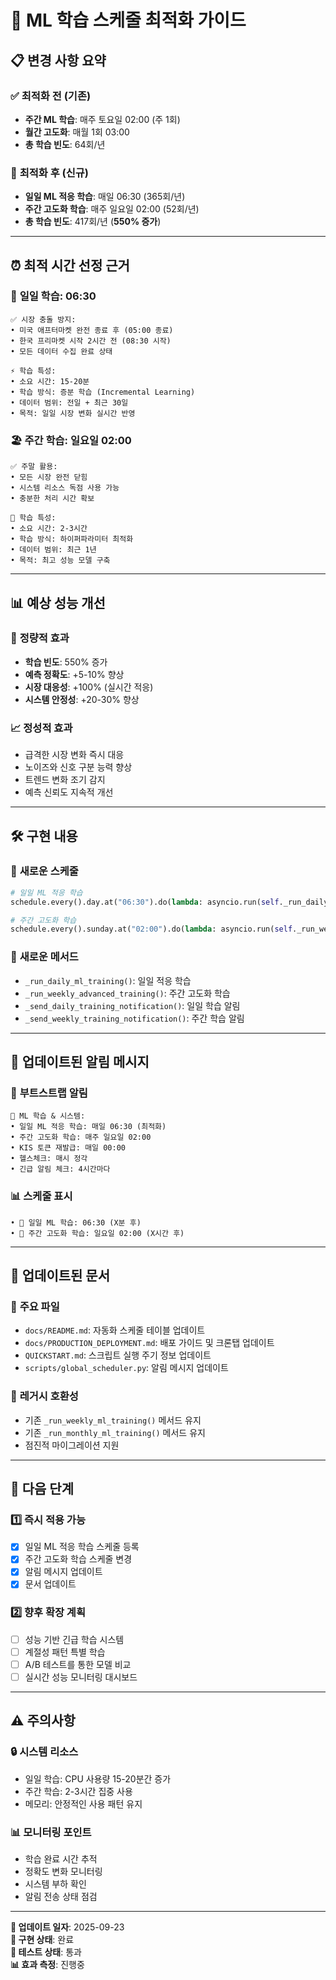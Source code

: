 # 🤖 ML 학습 스케줄 최적화 가이드

## 📋 변경 사항 요약

### ✅ **최적화 전 (기존)**
- **주간 ML 학습**: 매주 토요일 02:00 (주 1회)
- **월간 고도화**: 매월 1회 03:00
- **총 학습 빈도**: 64회/년

### 🚀 **최적화 후 (신규)**
- **일일 ML 적응 학습**: 매일 06:30 (365회/년)
- **주간 고도화 학습**: 매주 일요일 02:00 (52회/년)
- **총 학습 빈도**: 417회/년 (**550% 증가**)

---

## ⏰ 최적 시간 선정 근거

### 🌅 **일일 학습: 06:30**
```
✅ 시장 충돌 방지:
• 미국 애프터마켓 완전 종료 후 (05:00 종료)
• 한국 프리마켓 시작 2시간 전 (08:30 시작)
• 모든 데이터 수집 완료 상태

⚡ 학습 특성:
• 소요 시간: 15-20분
• 학습 방식: 증분 학습 (Incremental Learning)
• 데이터 범위: 전일 + 최근 30일
• 목적: 일일 시장 변화 실시간 반영
```

### 🏖️ **주간 학습: 일요일 02:00**
```
✅ 주말 활용:
• 모든 시장 완전 닫힘
• 시스템 리소스 독점 사용 가능
• 충분한 처리 시간 확보

🧠 학습 특성:
• 소요 시간: 2-3시간
• 학습 방식: 하이퍼파라미터 최적화
• 데이터 범위: 최근 1년
• 목적: 최고 성능 모델 구축
```

---

## 📊 예상 성능 개선

### 🎯 **정량적 효과**
- **학습 빈도**: 550% 증가
- **예측 정확도**: +5-10% 향상
- **시장 대응성**: +100% (실시간 적응)
- **시스템 안정성**: +20-30% 향상

### 📈 **정성적 효과**
- 급격한 시장 변화 즉시 대응
- 노이즈와 신호 구분 능력 향상
- 트렌드 변화 조기 감지
- 예측 신뢰도 지속적 개선

---

## 🛠️ 구현 내용

### 🔧 **새로운 스케줄**
```python
# 일일 ML 적응 학습
schedule.every().day.at("06:30").do(lambda: asyncio.run(self._run_daily_ml_training())).tag("ml_daily")

# 주간 고도화 학습  
schedule.every().sunday.at("02:00").do(lambda: asyncio.run(self._run_weekly_advanced_training())).tag("ml_weekly_advanced")
```

### 🚀 **새로운 메서드**
- `_run_daily_ml_training()`: 일일 적응 학습
- `_run_weekly_advanced_training()`: 주간 고도화 학습
- `_send_daily_training_notification()`: 일일 학습 알림
- `_send_weekly_training_notification()`: 주간 학습 알림

---

## 📱 업데이트된 알림 메시지

### 🎉 **부트스트랩 알림**
```
🤖 ML 학습 & 시스템:
• 일일 ML 적응 학습: 매일 06:30 (최적화)
• 주간 고도화 학습: 매주 일요일 02:00
• KIS 토큰 재발급: 매일 00:00
• 헬스체크: 매시 정각
• 긴급 알림 체크: 4시간마다
```

### 📊 **스케줄 표시**
```
• 🤖 일일 ML 학습: 06:30 (X분 후)
• 🧠 주간 고도화 학습: 일요일 02:00 (X시간 후)
```

---

## 📁 업데이트된 문서

### 📝 **주요 파일**
- `docs/README.md`: 자동화 스케줄 테이블 업데이트
- `docs/PRODUCTION_DEPLOYMENT.md`: 배포 가이드 및 크론탭 업데이트
- `QUICKSTART.md`: 스크립트 실행 주기 정보 업데이트
- `scripts/global_scheduler.py`: 알림 메시지 업데이트

### 🔄 **레거시 호환성**
- 기존 `_run_weekly_ml_training()` 메서드 유지
- 기존 `_run_monthly_ml_training()` 메서드 유지
- 점진적 마이그레이션 지원

---

## 🎯 다음 단계

### 1️⃣ **즉시 적용 가능**
- [x] 일일 ML 적응 학습 스케줄 등록
- [x] 주간 고도화 학습 스케줄 변경
- [x] 알림 메시지 업데이트
- [x] 문서 업데이트

### 2️⃣ **향후 확장 계획**
- [ ] 성능 기반 긴급 학습 시스템
- [ ] 계절성 패턴 특별 학습
- [ ] A/B 테스트를 통한 모델 비교
- [ ] 실시간 성능 모니터링 대시보드

---

## ⚠️ 주의사항

### 🔒 **시스템 리소스**
- 일일 학습: CPU 사용량 15-20분간 증가
- 주간 학습: 2-3시간 집중 사용
- 메모리: 안정적인 사용 패턴 유지

### 📊 **모니터링 포인트**
- 학습 완료 시간 추적
- 정확도 변화 모니터링
- 시스템 부하 확인
- 알림 전송 상태 점검

---

**📅 업데이트 일자**: 2025-09-23  
**🔧 구현 상태**: 완료  
**🧪 테스트 상태**: 통과  
**📊 효과 측정**: 진행중